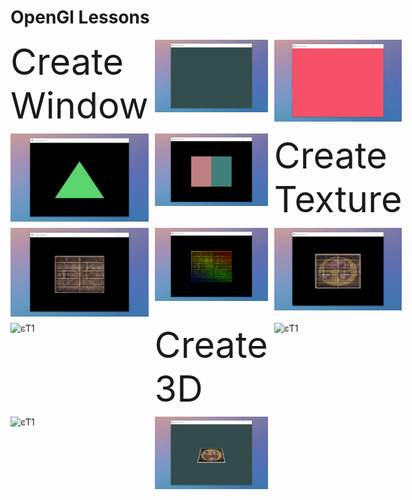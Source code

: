 # OpenGl Lessons

<div style="display: grid;grid-template-columns: repeat(3, 1fr); gap: 10px;">
<a style="font-size: 6vw; background-image: url('./images/background.png');background-size: cover; margin: 0; ">Create Window</a>
    <img src="./images/HelloWindow.gif" alt="ͼƬ1">
    <img src="./images/HelloWindow2.gif" alt="ͼƬ1">
    <img src="./images/HelloTriangle.gif" alt="ͼƬ1">
    <img src="./images/HelloShader.gif" alt="ͼƬ1">
<a style="font-size: 6vw; background-image: url('./images/background.png');background-size: cover; margin: 0; ">Create Texture</a>
    <img src="./images/HelloTexture.gif" alt="ͼƬ1">
    <img src="./images/HelloTexture1.gif" alt="ͼƬ1">
    <img src="./images/HelloTexture2.gif" alt="ͼƬ1">
    <img src="./images/HelloGlm.gif" alt="ͼƬ1">
<a style="font-size: 6vw; background-image: url('./images/background.png');background-size: cover; margin: 0; ">Create 3D</a>
    <img src="./images/HelloGlm1.gif" alt="ͼƬ1">
    <img src="./images/HelloGlm2.gif" alt="ͼƬ1">
    <img src="./images/Hello3D.gif" alt="ͼƬ1">
</div>

